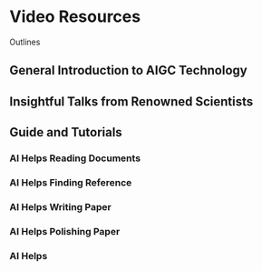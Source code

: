 # Video Resources



Outlines

## General Introduction to AIGC Technology

## Insightful Talks from Renowned Scientists

## Guide and Tutorials

### AI Helps Reading Documents

### AI Helps Finding Reference

### AI Helps Writing Paper

### AI Helps Polishing Paper

### AI Helps 